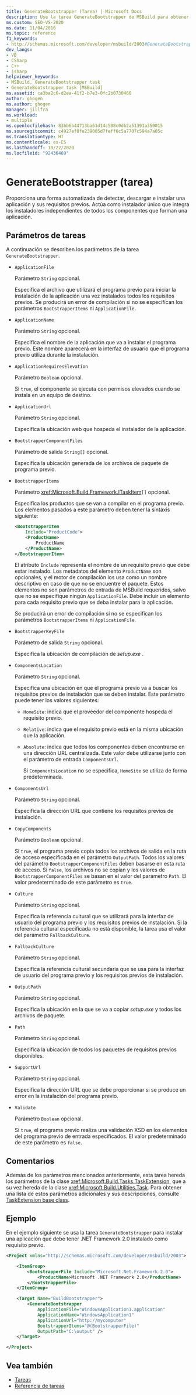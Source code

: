 ```yaml
---
title: GenerateBootstrapper (Tarea) | Microsoft Docs
description: Use la tarea GenerateBootstrapper de MSBuild para obtener una forma automatizada de detectar, descargar e instalar una aplicación y sus requisitos previos.
ms.custom: SEO-VS-2020
ms.date: 11/04/2016
ms.topic: reference
f1_keywords:
- http://schemas.microsoft.com/developer/msbuild/2003#GenerateBootstrapper
dev_langs:
- VB
- CSharp
- C++
- jsharp
helpviewer_keywords:
- MSBuild, GenerateBootstrapper task
- GenerateBootstrapper task [MSBuild]
ms.assetid: ca3ba2c6-d2ea-41f2-b7e3-0fc2b0730460
author: ghogen
ms.author: ghogen
manager: jillfra
ms.workload:
- multiple
ms.openlocfilehash: 83bb6b44713ba61d14c508c0db2a51391a350015
ms.sourcegitcommit: c4927ef8fe239005d7feff6c5a7707c594a7a05c
ms.translationtype: HT
ms.contentlocale: es-ES
ms.lasthandoff: 10/22/2020
ms.locfileid: "92436469"
---
```

# <a name="generatebootstrapper-task"></a>GenerateBootstrapper (tarea)

Proporciona una forma automatizada de detectar, descargar e instalar una aplicación y sus requisitos previos. Actúa como instalador único que integra los instaladores independientes de todos los componentes que forman una aplicación.

## <a name="task-parameters"></a>Parámetros de tareas

A continuación se describen los parámetros de la tarea `GenerateBootstrapper`.

- `ApplicationFile`

   Parámetro `String` opcional.

   Especifica el archivo que utilizará el programa previo para iniciar la instalación de la aplicación una vez instalados todos los requisitos previos. Se producirá un error de compilación si no se especifican los parámetros `BootstrapperItems` ni `ApplicationFile`.

- `ApplicationName`

   Parámetro `String` opcional.

   Especifica el nombre de la aplicación que va a instalar el programa previo. Este nombre aparecerá en la interfaz de usuario que el programa previo utiliza durante la instalación.

- `ApplicationRequiresElevation`

   Parámetro `Boolean` opcional.

   Si `true`, el componente se ejecuta con permisos elevados cuando se instala en un equipo de destino.

- `ApplicationUrl`

   Parámetro `String` opcional.

   Especifica la ubicación web que hospeda el instalador de la aplicación.

- `BootstrapperComponentFiles`

   Parámetro de salida `String[]` opcional.

   Especifica la ubicación generada de los archivos de paquete de programa previo.

- `BootstrapperItems`

   Parámetro <xref:Microsoft.Build.Framework.ITaskItem>`[]` opcional.

   Especifica los productos que se van a compilar en el programa previo. Los elementos pasados a este parámetro deben tener la sintaxis siguiente:

  ```xml
  <BootstrapperItem
      Include="ProductCode">
      <ProductName>
          ProductName
      </ProductName>
  </BootstrapperItem>
  ```

   El atributo `Include` representa el nombre de un requisito previo que debe estar instalado. Los metadatos del elemento `ProductName` son opcionales, y el motor de compilación los usa como un nombre descriptivo en caso de que no se encuentre el paquete. Estos elementos no son parámetros de entrada de MSBuild requeridos, salvo que no se especifique ningún `ApplicationFile`. Debe incluir un elemento para cada requisito previo que se deba instalar para la aplicación.

   Se producirá un error de compilación si no se especifican los parámetros `BootstrapperItems` ni `ApplicationFile`.

- `BootstrapperKeyFile`

   Parámetro de salida `String` opcional.

   Especifica la ubicación de compilación de *setup.exe* .

- `ComponentsLocation`

   Parámetro `String` opcional.

   Especifica una ubicación en que el programa previo va a buscar los requisitos previos de instalación que se deben instalar. Este parámetro puede tener los valores siguientes:

  - `HomeSite`: indica que el proveedor del componente hospeda el requisito previo.

  - `Relative`: indica que el requisito previo está en la misma ubicación que la aplicación.

  - `Absolute`: indica que todos los componentes deben encontrarse en una dirección URL centralizada. Este valor debe utilizarse junto con el parámetro de entrada `ComponentsUrl`.

    Si `ComponentsLocation` no se especifica, `HomeSite` se utiliza de forma predeterminada.

- `ComponentsUrl`

   Parámetro `String` opcional.

   Especifica la dirección URL que contiene los requisitos previos de instalación.

- `CopyComponents`

   Parámetro `Boolean` opcional.

   Si `true`, el programa previo copia todos los archivos de salida en la ruta de acceso especificada en el parámetro `OutputPath`. Todos los valores del parámetro `BootstrapperComponentFiles` deben basarse en esta ruta de acceso. Si `false`, los archivos no se copian y los valores de `BootstrapperComponentFiles` se basan en el valor del parámetro `Path`.  El valor predeterminado de este parámetro es `true`.

- `Culture`

   Parámetro `String` opcional.

   Especifica la referencia cultural que se utilizará para la interfaz de usuario del programa previo y los requisitos previos de instalación. Si la referencia cultural especificada no está disponible, la tarea usa el valor del parámetro `FallbackCulture`.

- `FallbackCulture`

   Parámetro `String` opcional.

   Especifica la referencia cultural secundaria que se usa para la interfaz de usuario del programa previo y los requisitos previos de instalación.

- `OutputPath`

   Parámetro `String` opcional.

   Especifica la ubicación en la que se va a copiar *setup.exe* y todos los archivos de paquete.

- `Path`

   Parámetro `String` opcional.

   Especifica la ubicación de todos los paquetes de requisitos previos disponibles.

- `SupportUrl`

   Parámetro `String` opcional.

   Especifica la dirección URL que se debe proporcionar si se produce un error en la instalación del programa previo.

- `Validate`

   Parámetro `Boolean` opcional.

   Si `true`, el programa previo realiza una validación XSD en los elementos del programa previo de entrada especificados. El valor predeterminado de este parámetro es `false`.

## <a name="remarks"></a>Comentarios

Además de los parámetros mencionados anteriormente, esta tarea hereda los parámetros de la clase <xref:Microsoft.Build.Tasks.TaskExtension>, que a su vez hereda de la clase <xref:Microsoft.Build.Utilities.Task>. Para obtener una lista de estos parámetros adicionales y sus descripciones, consulte [TaskExtension base class](../msbuild/taskextension-base-class.md).

## <a name="example"></a>Ejemplo

En el ejemplo siguiente se usa la tarea `GenerateBootstrapper` para instalar una aplicación que debe tener .NET Framework 2.0 instalado como requisito previo.

```xml
<Project xmlns="http://schemas.microsoft.com/developer/msbuild/2003">

    <ItemGroup>
        <BootstrapperFile Include="Microsoft.Net.Framework.2.0">
            <ProductName>Microsoft .NET Framework 2.0</ProductName>
        </BootstrapperFile>
    </ItemGroup>

    <Target Name="BuildBootstrapper">
        <GenerateBootstrapper
            ApplicationFile="WindowsApplication1.application"
            ApplicationName="WindowsApplication1"
            ApplicationUrl="http://mycomputer"
            BootstrapperItems="@(BootstrapperFile)"
            OutputPath="C:\output" />
    </Target>

</Project>
```

## <a name="see-also"></a>Vea también

- [Tareas](../msbuild/msbuild-tasks.md)
- [Referencia de tareas](../msbuild/msbuild-task-reference.md)
